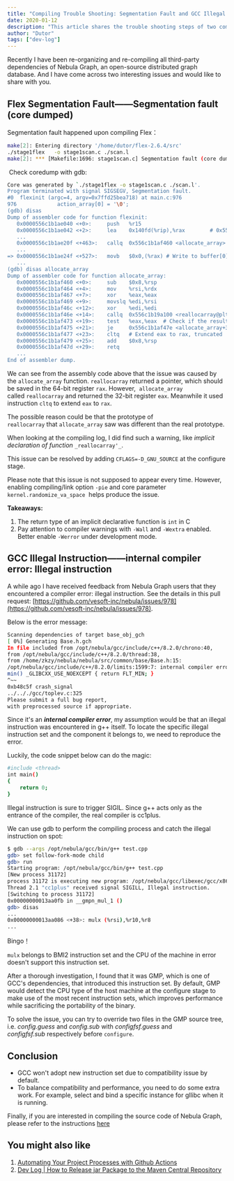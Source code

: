 ```yaml
---
title: "Compiling Trouble Shooting: Segmentation Fault and GCC Illegal Instruction"
date: 2020-01-12
description: "This article shares the trouble shooting steps of two compiling errors: Segmentation fault and illegal instruction."
author: "Dutor"
tags: ["dev-log"]
---
```


Recently I have been re-organizing and re-compiling all third-party dependencies of Nebula Graph, an open-source distributed graph database. And I have come across two interesting issues and would like to share with you.

## Flex Segmentation Fault——Segmentation fault (core dumped)

Segmentation fault happened upon compiling Flex：

```bash
make[2]: Entering directory '/home/dutor/flex-2.6.4/src'
./stage1flex   -o stage1scan.c ./scan.l
make[2]: *** [Makefile:1696: stage1scan.c] Segmentation fault (core dumped)
```

 Check coredump with gdb:

```bash
Core was generated by `./stage1flex -o stage1scan.c ./scan.l'.
Program terminated with signal SIGSEGV, Segmentation fault.
#0  flexinit (argc=4, argv=0x7ffd25bea718) at main.c:976
976             action_array[0] = '\0';
(gdb) disas
Dump of assembler code for function flexinit:
   0x0000556c1b1ae040 <+0>:     push   %r15
   0x0000556c1b1ae042 <+2>:     lea    0x140fd(%rip),%rax        # 0x556c1b1c2146
   ...
   0x0000556c1b1ae20f <+463>:   callq  0x556c1b1af460 <allocate_array> # Allocate buffer
   ...
=> 0x0000556c1b1ae24f <+527>:   movb   $0x0,(%rax) # Write to buffer[0], failed due to illegal address
   ...
(gdb) disas allocate_array
Dump of assembler code for function allocate_array:
   0x0000556c1b1af460 <+0>:     sub    $0x8,%rsp
   0x0000556c1b1af464 <+4>:     mov    %rsi,%rdx
   0x0000556c1b1af467 <+7>:     xor    %eax,%eax
   0x0000556c1b1af469 <+9>:     movslq %edi,%rsi
   0x0000556c1b1af46c <+12>:    xor    %edi,%edi
   0x0000556c1b1af46e <+14>:    callq  0x556c1b19a100 <reallocarray@plt> # Allocate buffer
   0x0000556c1b1af473 <+19>:    test   %eax,%eax  # Check if the result pointer is NULL
   0x0000556c1b1af475 <+21>:    je     0x556c1b1af47e <allocate_array+30># Jump to error handler if NULL 
   0x0000556c1b1af477 <+23>:    cltq   # Extend eax to rax, truncated
   0x0000556c1b1af479 <+25>:    add    $0x8,%rsp
   0x0000556c1b1af47d <+29>:    retq
   ...
End of assembler dump.
```

We can see from the assembly code above that the issue was caused by the `allocate_array` function. `reallocarray` returned a pointer, which should be saved in the 64-bit register `rax`. However,  `allocate_array` called `reallocarray` and returned the 32-bit register `eax`. Meanwhile it used instruction `cltq`  to extend `eax` to `rax`.

The possible reason could be that the prototype of `reallocarray` that `allocate_array` saw was different than the real prototype.

When looking at the compiling log, I did find such a warning, like _implicit declaration of function_ `_reallocarray'_`.

This issue can be resolved by adding `CFLAGS=-D_GNU_SOURCE` at the configure stage.

Please note that this issue is not supposed to appear every time. However, enabling compiling/link option `-pie` and core parameter `kernel.randomize_va_space`  helps produce the issue.

**Takeaways:**

1. The return  type of an implicit declarative function is `int` in C
1. Pay attention to compiler warnings with `-Wall` and `-Wextra` enabled. Better enable `-Werror` under development mode.

## GCC Illegal Instruction——internal compiler error: Illegal instruction

A while ago I have received feedback from Nebula Graph users that they encountered a compiler error: illegal instruction. See the details in this pull request: [https://github.com/vesoft-inc/nebula/issues/978](https://github.com/vesoft-inc/nebula/issues/978).

Below is the error message:

```bash
Scanning dependencies of target base_obj_gch
[ 0%] Generating Base.h.gch
In file included from /opt/nebula/gcc/include/c++/8.2.0/chrono:40,
from /opt/nebula/gcc/include/c++/8.2.0/thread:38,
from /home/zkzy/nebula/nebula/src/common/base/Base.h:15:
/opt/nebula/gcc/include/c++/8.2.0/limits:1599:7: internal compiler error: Illegal instruction
min() _GLIBCXX_USE_NOEXCEPT { return FLT_MIN; }
^~~
0xb48c5f crash_signal
../.././gcc/toplev.c:325
Please submit a full bug report,
with preprocessed source if appropriate.
```

Since it's an **_internal compiler error_**, my assumption would be that an illegal instruction was encountered in g++ itself. To locate the specific illegal instruction set and the component it belongs to, we need to reproduce the error.

Luckily, the code snippet below can do the magic:

```bash
#include <thread>
int main() 
{
    return 0;
}
```

Illegal instruction is sure to trigger  SIGIL. Since g++ acts only as the entrance of the compiler, the real compiler is  cc1plus.

We can use gdb to perform the compiling process and catch the illegal instruction on spot:

```bash
$ gdb --args /opt/nebula/gcc/bin/g++ test.cpp
gdb> set follow-fork-mode child
gdb> run
Starting program: /opt/nebula/gcc/bin/g++ test.cpp
[New process 31172]
process 31172 is executing new program: /opt/nebula/gcc/libexec/gcc/x86_64-pc-linux-gnu/8.2.0/cc1plus
Thread 2.1 "cc1plus" received signal SIGILL, Illegal instruction.
[Switching to process 31172]
0x00000000013aa0fb in __gmpn_mul_1 ()
gdb> disas
...
0x00000000013aa086 <+38>: mulx (%rsi),%r10,%r8
...
```

Bingo！

`mulx` belongs to BMI2 instruction set and the CPU of the machine in error doesn't support this instruction set.

After a thorough investigation, I found that it was GMP, which is one of GCC's dependencies, that introduced this instruction set. By default, GMP would detect the CPU type of the host machine at the configure stage to make use of the most recent instruction sets, which improves performance while sacrificing the portability of the binary.

To solve the issue, you can try to override two files in the GMP source tree, i.e. _config.guess_ and _config.sub_ with _configfsf.guess_ and _configfsf.sub_ respectively before `configure`.

## Conclusion

- GCC won't adopt new instruction set due to compatibility issue by default.
- To balance compatibility and performance, you need to do some extra work. For example, select and bind a specific instance for gllibc when it is running.

Finally, if you are interested in compiling the source code of Nebula Graph, please refer to the instructions [here](https://docs.nebula-graph.io/manual-EN/3.build-develop-and-administration/1.build/1.build-source-code/)

## You might also like

1. [Automating Your Project Processes with Github Actions](https://nebula-graph.io/posts/github-action-automating-project-process/)
1. [Dev Log | How to Release jar Package to the Maven Central Repository](https://nebula-graph.io/posts/maven/)